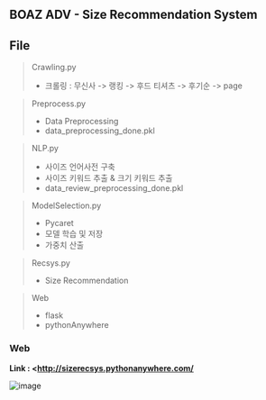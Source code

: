 ## BOAZ ADV - Size Recommendation System

## File
> Crawling.py
> * 크롤링 : 무신사 -> 랭킹 -> 후드 티셔츠 -> 후기순 -> page

> Preprocess.py
> * Data Preprocessing
> * data_preprocessing_done.pkl

> NLP.py
> * 사이즈 언어사전 구축
> * 사이즈 키워드 추출 & 크기 키워드 추출
> * data_review_preprocessing_done.pkl

> ModelSelection.py
> * Pycaret
> * 모델 학습 및 저장
> * 가중치 산출

> Recsys.py
> * Size Recommendation

> Web
> * flask
> * pythonAnywhere

### Web
**Link : <http://sizerecsys.pythonanywhere.com/**

![image](https://user-images.githubusercontent.com/79789743/215373745-e2d553f0-892a-481f-8224-ae4f4af10a28.png)